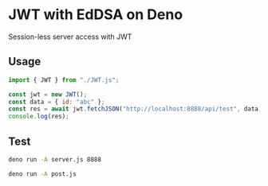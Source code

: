 # JWT with EdDSA on Deno

Session-less server access with JWT

## Usage

```JavaScript
import { JWT } from "./JWT.js";

const jwt = new JWT();
const data = { id: "abc" };
const res = await jwt.fetchJSON("http://localhost:8888/api/test", data);
console.log(res);
```

## Test

```sh
deno run -A server.js 8888
```

```sh
deno run -A post.js
```
